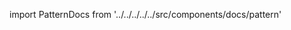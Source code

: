 
import PatternDocs from '../../../../../src/components/docs/pattern'

<YouTube id='VcQ69_ANsRA' />

<PatternDocs pattern='fu' />
